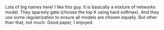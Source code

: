 Lots of big names here! I like this guy. It is basically a mixture of networks model. They sparsely gate (choose the top K using hard softmax). And they use some regularization to ensure all models are chosen equally. But other than that, not much. Good paper, I enjoyed.
